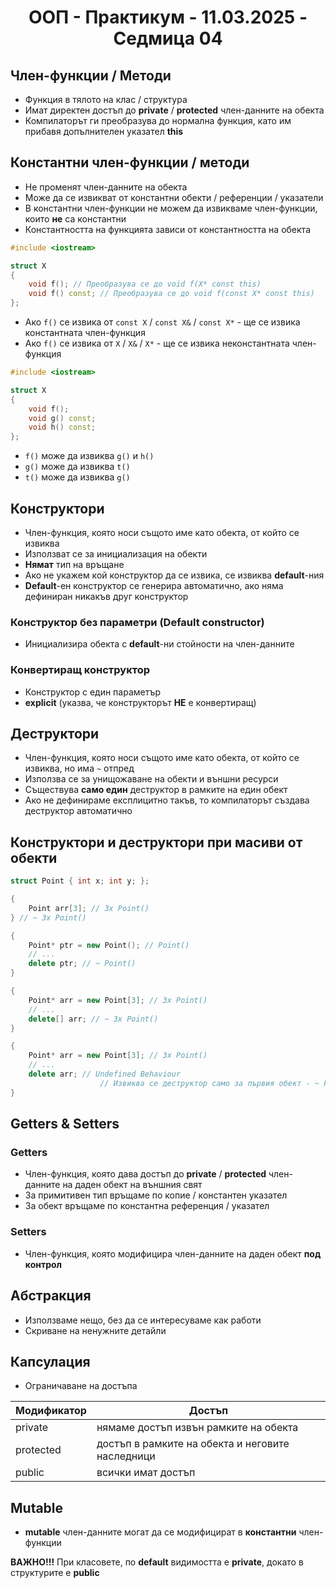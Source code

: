 <h1 align="center">ООП - Практикум - 11.03.2025 - Седмица 04</h1>

## Член-функции / Методи

- Функция в тялото на клас / структура
- Имат директен достъп до **private** / **protected** член-данните на обекта
- Компилаторът ги преобразува до нормална функция, като им прибавя допълнителен указател **this**

## Константни член-функции / методи

- Не променят член-данните на обекта
- Може да се извикват от константни обекти / референции / указатели
- В константни член-функции не можем да извикваме член-функции, които **не** са константни
- Константността на функцията зависи от константността на обекта

```c++
#include <iostream>

struct X
{
	void f(); // Преобразува се до void f(X* const this)
	void f() const; // Преобразува се до void f(const X* const this)
};
```

- Ако `f()` се извика от `const X` / `const X&` / `const X*` - ще се извика константната член-функция
- Ако `f()` се извика от `X` / `X&` / `X*` - ще се извика неконстантната член-функция

```c++
#include <iostream>

struct X
{
	void f();
	void g() const;
	void h() const;
};
```

- `f()` може да извиква `g()` и `h()`
- `g()` може да извиква `t()`
- `t()` може да извиква `g()`

## Конструктори

- Член-функция, която носи същото име като обекта, от който се извиква
- Използват се за инициализация на обекти
- **Нямат** тип на връщане
- Ако не укажем кой конструктор да се извика, се извиква **default**-ния
- **Default**-ен конструктор се генерира автоматично, ако няма дефиниран никакъв друг конструктор

### Конструктор без параметри (Default constructor)

- Инициализира обекта с **default**-ни стойности на член-данните

### Конвертиращ конструктор

- Конструктор с един параметър
- **explicit** (указва, че конструкторът **НЕ** е конвертиращ)

## Деструктори

- Член-функция, която носи същото име като обекта, от който се извиква, но има `~` отпред
- Използва се за унищожаване на обекти и външни ресурси
- Съществува **само един** деструктор в рамките на един обект
- Ако не дефинираме експлицитно такъв, то компилаторът създава деструктор автоматично

## Конструктори и деструктори при масиви от обекти

```c++
struct Point { int x; int y; };
```

```c++
{
	Point arr[3]; // 3x Point()
} // ~ 3x Point()
```

```c++
{
	Point* ptr = new Point(); // Point()
	// ...
	delete ptr; // ~ Point()
}
```

```c++
{
	Point* arr = new Point[3]; // 3x Point()
	// ...
	delete[] arr; // ~ 3x Point()
}
```

```c++
{
	Point* arr = new Point[3]; // 3x Point()
	// ...
	delete arr; // Undefined Behaviour
                    // Извиква се деструктор само за първия обект - ~ Point()
}
```

## Getters & Setters

### Getters

- Член-функция, която дава достъп до **private** / **protected** член-данните на даден обект на външния свят
- За примитивен тип връщаме по копие / константен указател
- За обект връщаме по константна референция / указател

### Setters

- Член-функция, която модифицира член-данните на даден обект **под контрол**

## Абстракция

- Използваме нещо, без да се интересуваме как работи
- Скриване на ненужните детайли

## Капсулация

- Ограничаване на достъпа

| Модификатор | Достъп                                           |
| ----------- | ------------------------------------------------ |
| private     | нямаме достъп извън рамките на обекта            |
| protected   | достъп в рамките на обекта и неговите наследници |
| public      | всички имат достъп                               |
 
## Mutable

- **mutable** член-данните могат да се модифицират в **константни** член-функции

**ВАЖНО!!!** При класовете, по **default** видимостта е **private**, докато в структурите е **public**
